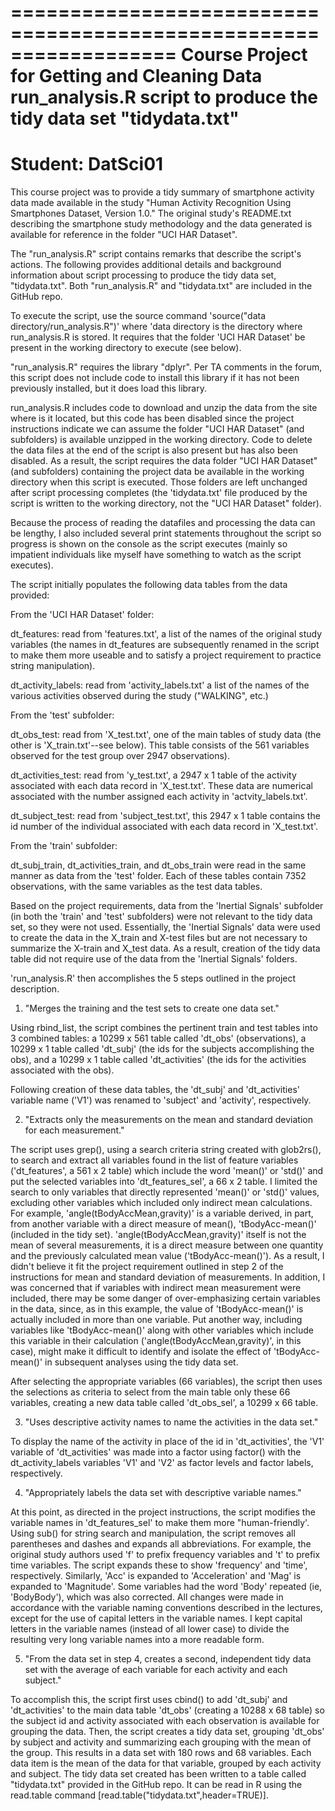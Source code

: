 ==================================================================
Course Project for Getting and Cleaning Data
run_analysis.R script to produce the tidy data set "tidydata.txt"
==================================================================
Student:  DatSci01
==================================================================

This course project was to provide a tidy summary of smartphone activity data 
made available in the study "Human Activity Recognition Using 
Smartphones Dataset, Version 1.0."  The original study's README.txt 
describing the smartphone study methodology and the data generated is 
available for reference in the folder "UCI HAR Dataset".

The "run_analysis.R" script contains remarks that describe the script's actions. 
The following provides additional details and background information about 
script processing to produce the tidy data set, "tidydata.txt". Both 
"run_analysis.R" and "tidydata.txt" are included in the GitHub repo.

To execute the script, use the source command 'source("data directory/run_analysis.R")' where 'data directory is the directory where run_analysis.R is stored. It requires that the folder 'UCI HAR Dataset' be present in the working directory to execute (see below).

"run_analysis.R" requires the library "dplyr".  Per TA comments in the 
forum, this script does not include code to install this library if it has 
not been previously installed, but it does load this library.

run_analysis.R includes code to download and unzip the data from the site 
where is it located, but this code has been disabled since the project instructions indicate we can assume the folder "UCI HAR Dataset" (and subfolders) is available unzipped in the working directory. Code to delete the data files at the end of the script is also present but has also been disabled. As a result, the script requires the data folder "UCI HAR Dataset" (and subfolders) containing the project data be available in the working directory when this script is executed. Those folders are left unchanged after script processing completes (the 'tidydata.txt' file produced by the script is written to the working directory, not the "UCI HAR Dataset" folder).

Because the process of reading the datafiles and processing the data can be 
lengthy, I also included several print statements throughout the script so 
progress is shown on the console as the script executes (mainly so impatient 
individuals like myself have something to watch as the script executes).

The script initially populates the following data tables from the data 
provided:

From the 'UCI HAR Dataset' folder:

dt_features: read from 'features.txt', a list of the names of the original 
study variables (the names in dt_features are subsequently renamed in the script
to make them more useable and to satisfy a project requirement to practice string 
manipulation).

dt_activity_labels: read from 'activity_labels.txt' a list of the names of 
the various activities observed during the study ("WALKING", etc.)

From the 'test' subfolder:

dt_obs_test: read from 'X_test.txt', one of the main tables of study data 
(the other is 'X_train.txt'--see below). This table consists of the 561 variables 
observed for the test group over 2947 observations).

dt_activities_test: read from 'y_test.txt', a 2947 x 1 table of the activity 
associated with each data record in 'X_test.txt'. These data are numerical 
associated with the number assigned each activity in 'actvity_labels.txt'.

dt_subject_test: read from 'subject_test.txt', this 2947 x 1 table contains the id number of the individual associated with each data record in 'X_test.txt'.

From the 'train' subfolder:

dt_subj_train, dt_activities_train, and dt_obs_train were read in the same 
manner as data from the 'test' folder. Each of these tables contain 7352 observations, with the same variables as the test data tables.

Based on the project requirements, data from the 'Inertial Signals' 
subfolder (in both the 'train' and 'test' subfolders) were not relevant to 
the tidy data set, so they were not used. Essentially, the 'Inertial Signals' 
data were used to create the data in the X_train and X-test files but are not 
necessary to summarize the X-train and X_test data. As a result, creation of 
the tidy data table did not require use of the data from the 'Inertial 
Signals' folders.

'run_analysis.R' then accomplishes the 5 steps outlined in the project
description.

1. "Merges the training and the test sets to create one data set."

Using rbind_list, the script combines the pertinent train and test tables into 3 combined tables: a 10299 x 561 table called 'dt_obs' (observations), a 10299 x 1 table called 'dt_subj' (the ids for the subjects accomplishing the obs), and a 10299 x 1 table called 'dt_activities' (the ids for the activities associated with the obs).

Following creation of these data tables, the 'dt_subj' and 'dt_activities' variable name ('V1') was renamed to 'subject' and 'activity', respectively.

2. "Extracts only the measurements on the mean and standard deviation for each measurement."

The script uses grep(), using a search criteria string created with glob2rs(), to 
search and extract all variables found in the list of feature variables 
('dt_features', a 561 x 2 table) which include the word 'mean()' or 'std()' and put the selected variables into 'dt_features_sel', a 66 x 2 table.  I limited the search to only variables that directly represented 'mean()' or 'std()' values, excluding other variables which included only indirect mean calculations.  For example, 'angle(tBodyAccMean,gravity)' is a variable derived, in part, from another variable with a direct measure of mean(), 'tBodyAcc-mean()' (included in the tidy set).  'angle(tBodyAccMean,gravity)' itself is not the mean of several measurements, it is a direct measure between one quantity and the previously calculated mean value ('tBodyAcc-mean()'). As a result, I didn't believe it fit the project requirement outlined in step 2 of the instructions for mean and standard deviation of measurements.  In addition, I was concerned that if variables with indirect mean measurement were included, there may be some danger of over-emphasizing certain variables in the data, since, as in this example, the value of 'tBodyAcc-mean()' is actually included in more than one variable.  Put another way, including variables like 'tBodyAcc-mean()' along with other variables which include this variable in their calculation ('angle(tBodyAccMean,gravity)', in this case), might make it difficult to identify and isolate the effect of 'tBodyAcc-mean()' in subsequent analyses using the tidy data set.

After selecting the appropriate variables (66 variables), the script then uses the selections as criteria to select from the main table only these 66 variables, creating a new data table called 'dt_obs_sel', a 10299 x 66 table.

3. "Uses descriptive activity names to name the activities in the data set."

To display the name of the activity in place of the id in 'dt_activities', the 
'V1' variable of 'dt_activities' was made into a factor using factor() with 
the dt_activity_labels variables 'V1' and 'V2' as factor levels and factor labels, respectively.

4. "Appropriately labels the data set with descriptive variable names." 

At this point, as directed in the project instructions, the script modifies 
the variable names in 'dt_features_sel' to make them more "human-friendly'.  Using sub() for string search and manipulation, the script removes all parentheses and dashes and expands all abbreviations. For example, the original study authors used 'f' to prefix frequency variables and 't' to prefix time variables. The script expands these to show 'frequency' and 'time', respectively. Similarly, 'Acc' is expanded to 'Acceleration' and 'Mag' is expanded to 'Magnitude'.  Some variables had the word 'Body' repeated (ie, 'BodyBody'), which was also corrected.  All changes were made in accordance with the variable naming conventions 
described in the lectures, except for the use of capital letters in the 
variable names.  I kept capital letters in the variable names (instead of 
all lower case) to divide the resulting very long variable names into a more 
readable form.

5. "From the data set in step 4, creates a second, independent tidy data set with the average of each variable for each activity and each subject."

To accomplish this, the script first uses cbind() to add 'dt_subj' and 'dt_activities' to the main data table 'dt_obs' (creating a 10288 x 68 table) so the subject id and activity associated with each observation is available for grouping the data. Then, the script creates a tidy data set, grouping 'dt_obs' by subject and activity and summarizing each grouping with the mean of the group.  This results in a data set with 180 rows and 68 variables. Each data item is the mean of the data for that variable, grouped by each activity and subject. The tidy data set created has been written to a table called "tidydata.txt" provided in the GitHub repo. It can be read in R using the read.table command [read.table("tidydata.txt",header=TRUE)].